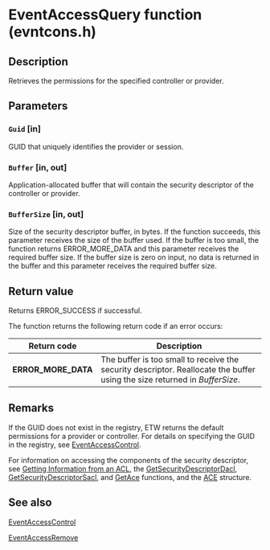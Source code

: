 # EventAccessQuery function (evntcons.h)

## Description

Retrieves the permissions for the specified controller or provider.

## Parameters

### `Guid` [in]

GUID that uniquely identifies the provider or session.

### `Buffer` [in, out]

Application-allocated buffer that will contain the security descriptor of the controller or provider.

### `BufferSize` [in, out]

Size of the security descriptor buffer, in bytes. If the function succeeds, this parameter receives the size of the buffer used. If the buffer is too small, the function returns ERROR_MORE_DATA and this parameter receives the required buffer size. If the buffer size is zero on input, no data is returned in the buffer and this parameter receives the required buffer size.

## Return value

Returns ERROR_SUCCESS if successful.

The function returns the following return code if an error occurs:

| Return code | Description |
| --- | --- |
| **ERROR_MORE_DATA** | The buffer is too small to receive the security descriptor. Reallocate the buffer using the size returned in *BufferSize*. |

## Remarks

If the GUID does not exist in the registry, ETW returns the default permissions for a provider or controller. For details on specifying the GUID in the registry, see [EventAccessControl](https://learn.microsoft.com/windows/desktop/api/evntcons/nf-evntcons-eventaccesscontrol).

For information on accessing the components of the security descriptor, see [Getting Information from an ACL](https://learn.microsoft.com/windows/desktop/SecAuthZ/getting-information-from-an-acl), the [GetSecurityDescriptorDacl](https://learn.microsoft.com/windows/desktop/api/securitybaseapi/nf-securitybaseapi-getsecuritydescriptordacl), [GetSecurityDescriptorSacl](https://learn.microsoft.com/windows/desktop/api/securitybaseapi/nf-securitybaseapi-getsecuritydescriptorsacl), and [GetAce](https://learn.microsoft.com/windows/desktop/api/securitybaseapi/nf-securitybaseapi-getace) functions, and the [ACE](https://learn.microsoft.com/windows/desktop/SecAuthZ/ace) structure.

## See also

[EventAccessControl](https://learn.microsoft.com/windows/desktop/api/evntcons/nf-evntcons-eventaccesscontrol)

[EventAccessRemove](https://learn.microsoft.com/windows/desktop/api/evntcons/nf-evntcons-eventaccessremove)